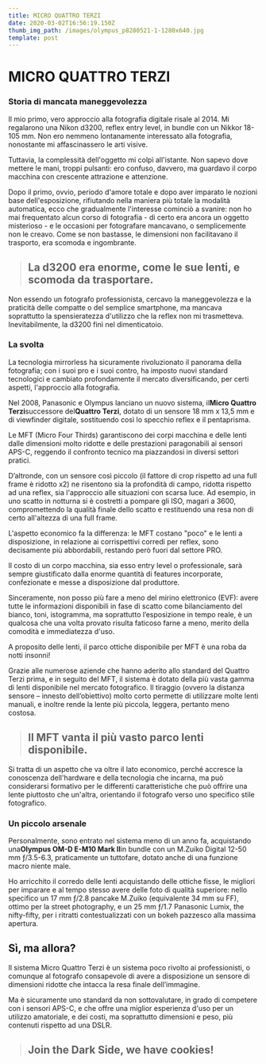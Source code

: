 ```yaml
---
title: MICRO QUATTRO TERZI
date: 2020-03-02T16:56:19.150Z
thumb_img_path: /images/olympus_p8280521-1-1280x640.jpg
template: post
---
```

# MICRO QUATTRO TERZI

### Storia di mancata maneggevolezza

Il mio primo, vero approccio alla fotografia digitale risale al 2014. Mi regalarono una Nikon d3200, reflex entry level, in bundle con un Nikkor 18-105 mm. Non ero nemmeno lontanamente interessato alla fotografia, nonostante mi affascinassero le arti visive.

Tuttavia, la complessità dell'oggetto mi colpì all'istante. Non sapevo dove mettere le mani, troppi pulsanti: ero confuso, davvero, ma guardavo il corpo macchina con crescente attrazione e attenzione.

Dopo il primo, ovvio, periodo d'amore totale e dopo aver imparato le nozioni base dell'esposizione, rifiutando nella maniera più totale la modalità automatica, ecco che gradualmente l'interesse cominciò a svanire: non ho mai frequentato alcun corso di fotografia - di certo era ancora un oggetto misterioso - e le occasioni per fotografare mancavano, o semplicemente non le creavo. Come se non bastasse, le dimensioni non facilitavano il trasporto, era scomoda e ingombrante.

> ## La d3200 era enorme, come le sue lenti, e scomoda da trasportare.

Non essendo un fotografo professionista, cercavo la maneggevolezza e la praticità delle compatte o del semplice smartphone, ma mancava soprattutto la spensieratezza d'utilizzo che la reflex non mi trasmetteva. Inevitabilmente, la d3200 finì nel dimenticatoio.

### La svolta

La tecnologia mirrorless ha sicuramente rivoluzionato il panorama della fotografia; con i suoi pro e i suoi contro, ha imposto nuovi standard tecnologici e cambiato profondamente il mercato diversificando, per certi aspetti, l'approccio alla fotografia.

Nel 2008, Panasonic e Olympus lanciano un nuovo sistema, il**Micro Quattro Terzi**successore del**Quattro Terzi**, dotato di un sensore 18 mm x 13,5 mm e di viewfinder digitale, sostituendo così lo specchio reflex e il pentaprisma.

Le MFT (Micro Four Thirds) garantiscono dei corpi macchina e delle lenti dalle dimensioni molto ridotte e delle prestazioni paragonabili ai sensori APS-C, reggendo il confronto tecnico ma piazzandosi in diversi settori pratici.

D’altronde, con un sensore così piccolo (il fattore di crop rispetto ad una full frame è ridotto x2) ne risentono sia la profondità di campo, ridotta rispetto ad una reflex, sia l'approccio alle situazioni con scarsa luce. Ad esempio, in uno scatto in notturna si è costretti a pompare gli ISO, magari a 3600, compromettendo la qualità finale dello scatto e restituendo una resa non di certo all'altezza di una full frame.

L'aspetto economico fa la differenza: le MFT costano "poco" e le lenti a disposizione, in relazione ai corrispettivi corredi per reflex, sono decisamente più abbordabili, restando però fuori dal settore PRO.

Il costo di un corpo macchina, sia esso entry level o professionale, sarà sempre giustificato dalla enorme quantità di features incorporate, confezionate e messe a disposizione dal produttore.

Sinceramente, non posso più fare a meno del mirino elettronico (EVF): avere tutte le informazioni disponibili in fase di scatto come bilanciamento del bianco, toni, istogramma, ma soprattutto l’esposizione in tempo reale, è un qualcosa che una volta provato risulta faticoso farne a meno, merito della comodità e immediatezza d'uso.

A proposito delle lenti, il parco ottiche disponibile per MFT è una roba da notti insonni!

Grazie alle numerose aziende che hanno aderito allo standard del Quattro Terzi prima, e in seguito del MFT, il sistema è dotato della più vasta gamma di lenti disponibile nel mercato fotografico. Il tiraggio (ovvero la distanza sensore – innesto dell’obiettivo) molto corto permette di utilizzare molte lenti manuali, e inoltre rende la lente più piccola, leggera, pertanto meno costosa.

> ## Il MFT vanta il più vasto parco lenti disponibile.

Si tratta di un aspetto che va oltre il lato economico, perché accresce la conoscenza dell'hardware e della tecnologia che incarna, ma può considerarsi formativo per le differenti caratteristiche che può offrire una lente piuttosto che un'altra, orientando il fotografo verso uno specifico stile fotografico.

### Un piccolo arsenale

Personalmente, sono entrato nel sistema meno di un anno fa, acquistando una**Olympus OM-D E-M10 Mark II**in bundle con un M.Zuiko Digital 12-50 mm ƒ/3.5-6.3, praticamente un tuttofare, dotato anche di una funzione macro niente male.

Ho arricchito il corredo delle lenti acquistando delle ottiche fisse, le migliori per imparare e al tempo stesso avere delle foto di qualità superiore: nello specifico un 17 mm ƒ/2.8 pancake M.Zuiko (equivalente 34 mm su FF), ottimo per la street photography, e un 25 mm ƒ/1.7 Panasonic Lumix, the nifty-fifty, per i ritratti contestualizzati con un bokeh pazzesco alla massima apertura.

## Sì, ma allora?

Il sistema Micro Quattro Terzi è un sistema poco rivolto ai professionisti, o comunque al fotografo consapevole di avere a disposizione un sensore di dimensioni ridotte che intacca la resa finale dell’immagine.

Ma è sicuramente uno standard da non sottovalutare, in grado di competere con i sensori APS-C, e che offre una miglior esperienza d'uso per un utilizzo amatoriale, e dei costi, ma soprattutto dimensioni e peso, più contenuti rispetto ad una DSLR.

> ## Join the Dark Side, we have cookies!
